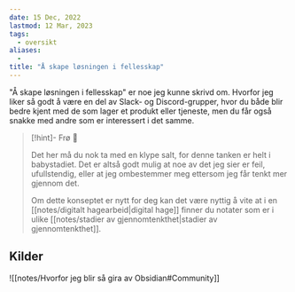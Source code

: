 ```yaml
---
date: 15 Dec, 2022
lastmod: 12 Mar, 2023
tags:
  - oversikt
aliases:
  - 
title: "Å skape løsningen i fellesskap"
---
```

"Å skape løsningen i fellesskap" er noe jeg kunne skrivd om. Hvorfor jeg liker så godt å være en del av Slack- og Discord-grupper, hvor du både blir bedre kjent med de som lager et produkt eller tjeneste, men du får også snakke med andre som er interessert i det samme.

> [!hint]- Frø  🌱
>
> Det her må du nok ta med en klype salt, for denne tanken er helt i babystadiet. Det er altså godt mulig at noe av det jeg sier er feil, ufullstendig, eller at jeg ombestemmer meg ettersom jeg får tenkt mer gjennom det.
> 
> Om dette konseptet er nytt for deg kan det være nyttig å vite at i en [[notes/digitalt hagearbeid|digital hage]] finner du notater som er i ulike [[notes/stadier av gjennomtenkthet|stadier av gjennomtenkthet]].

## Kilder

![[notes/Hvorfor jeg blir så gira av Obsidian#Community]]